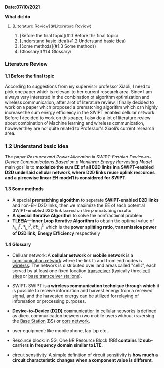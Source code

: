 **Date:07/10/2021**

**What did do**

1. [Literature Review](#Literature Review)

   1. [Before the final topic](#1.1 Before the final topic)
   2. [understand basic idea](#1.2 Understand basic idea)
   3. [Some methods](#1.3 Some methods)
   4. [Glossary](#1.4 Glossary)

   



### Literature Review

#### 1.1 Before the final topic

According to suggestions from my supervisor professor Xiaoli, I need to pick one paper which is relevant to her current research area. Since I am always very interested in the combination of algorithm optimization and wireless communication, after a lot of literature review, I finally decided to work on a paper which proposed a prematching algorithm which can highly increase the sum energy efficiency in the SWIPT enabled cellular network. Before I decided to work on this paper, I also do a lot of literature review about combination of Machine learning and wireless communication, however they are not quite related to Professor's Xiaoli's current research area.



### 1.2 Understand basic idea

The paper *Resource and Power Allocation in SWIPT-Enabled Device-to-Device Communications Based on a Nonlinear Energy Harvesting Model* main goal is to **maximize the sum EE of all D2D links in a SWIPT-enabled D2D underlaid cellular network, where D2D links reuse uplink resources and a piecewise linear EH model1 is considered for SWIPT.**



#### 1.3 Some methods

- A special **prematching algorithm** to separate **SWIPT-enabled D2D links** and non-EH D2D links, then we maximize the EE of each potential SWIPT-enabled D2D link based on the prematching results
- **A special Iterative Algorithm** to solve the nonfractional problem
- **TLEEIA—Inner Loop Iterative Algorithm** to obtain the optimal value of $\lambda_{i,j}^{e},P_{i,j}^{D},EE_{i,j}^{D}$ which is the **power splitting ratio**, **transmission power of D2D link**, **Energy Efficiency** respectively



#### 1.4 Glossary

- Cellular network:  A **cellular network** or **mobile network** is a [communication network](https://en.wikipedia.org/wiki/Communication_network) where the link to and from end nodes is [wireless](https://en.wikipedia.org/wiki/Wireless). The network is distributed over land areas called "cells", each served by at least one fixed-location [transceiver](https://en.wikipedia.org/wiki/Transceiver) (typically three [cell sites](https://en.wikipedia.org/wiki/Cell_site) or [base transceiver stations](https://en.wikipedia.org/wiki/Base_transceiver_station)).

- SWIPT:  SWIPT is **a wireless communication technique through which** it is possible to receive information and harvest energy from a received signal, and the harvested energy can be utilized for relaying of information or processing purposes.

- **Device-to-Device (D2D)** communication in cellular networks is defined as direct communication between two mobile users without traversing the [Base Station](https://en.wikipedia.org/wiki/Base_station) (BS) or [core network](https://en.wikipedia.org/wiki/Core_network).

- user-equipment: like mobile phone, lap top etc..

- Resource block: In 5G, One NR Resource Block (RB) **contains 12 sub-carriers in frequency domain similar to LTE**. 

- circuit sensitivity: A simple definition of circuit sensitivity is **how much a circuit characteristic changes when a component value is different**.